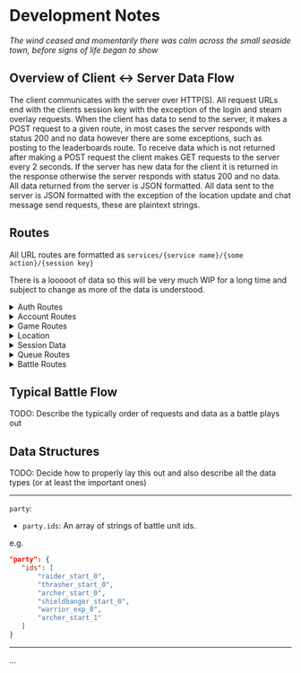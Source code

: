 # Development Notes
_The wind ceased and momentarily there was calm across the small seaside town, before signs of life began to show_

## Overview of Client <-> Server Data Flow

The client communicates with the server over HTTP(S). All request URLs end with the clients session key with the exception of the login and steam overlay requests. When the client has data to send to the server, it makes a POST request to a given route, in most cases the server responds with status 200 and no data however there are some exceptions, such as posting to the leaderboards route. To receive data which is not returned after making a POST request the client makes GET requests to the server every 2 seconds. If the server has new data for the client it is returned in the response otherwise the server responds with status 200 and no data. All data returned from the server is JSON formatted. All data sent to the server is JSON formatted with the exception of the location update and chat message send requests, these are plaintext strings.

## Routes

All URL routes are formatted as `services/{service name}/{some action}/{session key}`

There is a looooot of data so this will be very much WIP for a long time and subject to change as more of the data is understood.

<details>
  <summary>Auth Routes</summary>

  <details>
  <summary>Login</summary>

  `POST services/auth/login/11`

  ### Request
  Key|Value|Description
  ---|---|---|
  `child_number` | `int` | No idea what this is. Possibly an index if two clients are running in the same window? `Unused`
  `client_config` | `JSON` | Client metadata (e.g. O.S., language, screen resolution) `Unused`
  `display_name` | `string` | User display name, set by the username launch argument. `Unused`
  `password` | `string` | Used for Virtual Bulletin Board (VBB) login on official servers. `Unused`
  `steam_auth_ticket` | `string` | Steam Authentication Ticket used for authentication via Steam on official servers. `Unused`
  `steam_id` | `int` | Users Steam ID. Can be overridden with launch arg `--steam_id`. `Used` for user authentication in this implementation
  `username` | `string` | Used for VBB login on official servers. `Unused`
  
  ### Response
  Key|Value|Description
  ---|---|---|
  `build_number`| `string`| Server build number. Using 1.10.51 as its the same as official servers.
  `display_name`| `string` | Display name used by game client.
  `session_key`|`string`|Session key for the user session. Included in all future requests.
  `user_id`|`int`|User ID number
  `vbb_name`|`string`|VBB name
  </details>

  <details>
  <summary>Logout</summary>

  `POST services/auth/logout/{session_key}`

  ### Request 
  Key|Value|Description
  ---|---|---|
  `steam_id` | `int` | Users Steam ID. `Unused`.
  `steam_ticket` | `string` | Steam Authentication Ticket used for authentication via Steam on official servers `Unused`
  
  ### Response
  
  `200 OK`
  </details>
</details>

<details>
  <summary>Account Routes</summary>

  <details>
  <summary>Account Info</summary>

  `GET services/account/info/{session_key}`

  ### Response
  Key|Value|Description
  ---|---|---|
  `completed_tutorial`|`boolean `|Indicates if the game client should start the first tutorial battle 
  `daily_login_bonus`|`int`| Renown bonus corressponding to daily login streak
  `daily_login_streak`|`int`| Number of consecutive days player logged in
  `iap_sandbox`|`boolean`| In App Purchases Sandbox. **To be investigated**
  `login_count`| `int` | Total user login count
  `party`|`JSON`|Object containing user party data. For deatils see `party` in [Data Structures](#data-structures)
  `purchaseable_units`|`JSON`|Object containing units availbale for the player to purchase. FOr details see `PurchasableUnitData` in [Data Structures](#data-structures)
  `purchases`|`?`|This field is empty in my reference data. Needs to be compared against other user data before making any conclusions. **To be investigated**
  `renown`|`int`| Amount of renown in user account
  `roster`|`JSON`|Object containing all users battle units. For details see `roster` in [Data Structures](#data-structures)
  `roster_rows`|`int`| My account data has `roster_row = 1` although I'm unsure if that can be upgraded or increase over time.  **To be investigated**
  `unlocks`|`?`|This field is empty in my reference data. Needs to be compared against other user data before making any conclusions. **To be investigated**
  </details>
</details>

<details>
  <summary>Game Routes</summary>
  
  <details>
  <summary>Leaderboards</summary>

  `POST services/game/leaderboards/{session_key}`
    
  ### Request
  Key|Value|Description
  ---|---|---|
  `board_ids`|`Array<strings>`|List of leaderboard ids to request data from. Any of [`ELO`, `WINS`, `WINLOSS`, `TOTAL`, `BEST_WIN_STREAK`, `WIN_STREAK`]
  `tourney_id`|`int`|Tournament ID; `0` for quick play
  
  ### Response
  Key|Value|Description
  ---|---|---|
  `boards`|`Array<JSON>`|An array of leaderboard objects. See `LeaderboardData` in [Data Structures](#data-structures)
  `class`|`tbs.srv.data.LeaderboardsData`|Indicates the data structure to the game client
  `max_entries`|`int`|Maximum number of leaderboard entries returned from the server

  </details>
</details>
  <details>
  <summary>Location</summary>

  `POST services/game/location/7bda00000e7454dd`
  
  ### Request
  
  This is one of the few routes that sends plaintext data.

```
data = {player current location} e.g. loc_strand, loc_greathall, loc_proving_grounds
```

  ### Response

  `200 OK`

  </details>

  <details>
  <summary>Session Data</summary>

  `GET services/game/{session_key}`

  ### Response

  The response to this data can be anything really. All thats certain is, if theres data its returned as an array; if there's no data the server responds with status 200. See the sections on [Data Structures](#data-structures) and [Typical Game Flow](#typical-game-flow) below for more information on what to expect as return data on the `game/{session_key}` route.

  </details>
</details>

<details>
  <summary>Queue Routes</summary>

TODO: vs start and vs cancel

</details>

<details>
  <summary>Battle Routes</summary>

TODO: ready, deploy, sync, move, action...

</details>


## Typical Battle Flow

TODO: Describe the typically order of requests and data as a battle plays out

## Data Structures

TODO: Decide how to properly lay this out and also describe all the data types (or at least the important ones)

---
`party`:
 - `party.ids`: An array of strings of battle unit ids.
 
 e.g.
 ```JSON
 "party": {
    "ids": [
        "raider_start_0",
        "thrasher_start_0",
        "archer_start_0",
        "shieldbanger_start_0",
        "warrior_exp_0",
        "archer_start_1"
    ]
}
```

---
...